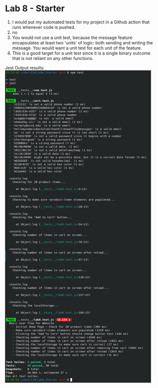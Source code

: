 # Lab 8 - Starter
1) I would put my automated tests for my project in a Github action that runs whenever code is pushed.
2) no
3) You would not use a unit test, because the message feature encapsulates at least two 'units' of logic: both sending and writing the message. You would want a unit test for each unit of the feature.
4) This is a good target for a unit test since it is a single binary outcome that is not reliant on any other functions.

Jest Output results:
![text](jestoutput.png)
